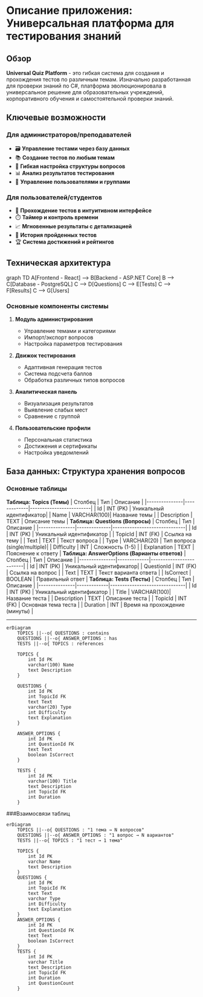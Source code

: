 # Описание приложения: Универсальная платформа для тестирования знаний

## Обзор
**Universal Quiz Platform** - это гибкая система для создания и прохождения тестов по различным темам. Изначально разработанная для проверки знаний по C#, платформа эволюционировала в универсальное решение для образовательных учреждений, корпоративного обучения и самостоятельной проверки знаний.

## Ключевые возможности

### Для администраторов/преподавателей
- 🗃️ **Управление тестами через базу данных**
- 📚 **Создание тестов по любым темам**
- 🧩 **Гибкая настройка структуры вопросов**
- 📊 **Анализ результатов тестирования**
- 👥 **Управление пользователями и группами**

### Для пользователей/студентов
- 🚀 **Прохождение тестов в интуитивном интерфейсе**
- ⏱️ **Таймер и контроль времени**
- 📈 **Мгновенные результаты с детализацией**
- 📝 **История пройденных тестов**
- 🏆 **Система достижений и рейтингов**

## Техническая архитектура

graph TD
    A[Frontend - React] --> B[Backend - ASP.NET Core]
    B --> C[Database - PostgreSQL]
    C --> D[Questions]
    C --> E[Tests]
    C --> F[Results]
    C --> G[Users]
    
### Основные компоненты системы

1. **Модуль администрирования**
   - Управление темами и категориями
   - Импорт/экспорт вопросов
   - Настройка параметров тестирования

2. **Движок тестирования**
   - Адаптивная генерация тестов
   - Система подсчета баллов
   - Обработка различных типов вопросов

3. **Аналитическая панель**
   - Визуализация результатов
   - Выявление слабых мест
   - Сравнение с группой

4. **Пользовательские профили**
   - Персональная статистика
   - Достижения и сертификаты
   - Настройка уведомлений

## База данных: Структура хранения вопросов
### Основные таблицы
**Таблица: Topics (Темы)**
| Столбец       | Тип         | Описание                |
|---------------|-------------|-------------------------|
| Id            | INT (PK)    | Уникальный идентификатор|
| Name          | VARCHAR(100)| Название темы          |
| Description   | TEXT        | Описание темы          |
**Таблица: Questions (Вопросы)**
| Столбец       | Тип          | Описание                     |
|---------------|--------------|------------------------------|
| Id            | INT (PK)     | Уникальный идентификатор     |
| TopicId       | INT (FK)     | Ссылка на тему               |
| Text          | TEXT         | Текст вопроса                |
| Type          | VARCHAR(20)  | Тип вопроса (single/multiple)|
| Difficulty    | INT          | Сложность (1-5)              |
| Explanation   | TEXT         | Пояснение к ответу           |
**Таблица: AnswerOptions (Варианты ответов)**
| Столбец       | Тип         | Описание                |
|---------------|-------------|-------------------------|
| Id            | INT (PK)    | Уникальный идентификатор|
| QuestionId    | INT (FK)    | Ссылка на вопрос        |
| Text          | TEXT        | Текст варианта ответа   |
| IsCorrect     | BOOLEAN     | Правильный ответ        |
**Таблица: Tests (Тесты)**
| Столбец       | Тип         | Описание                      |
|---------------|-------------|-------------------------------|
| Id            | INT (PK)    | Уникальный идентификатор      |
| Title         | VARCHAR(100)| Название теста                |
| Description   | TEXT        | Описание теста                |
| TopicId       | INT (FK)    | Основная тема теста           |
| Duration      | INT         | Время на прохождение (минуты) |
_______________________________________________________________

```mermaid
erDiagram
    TOPICS ||--o{ QUESTIONS : contains
    QUESTIONS ||--o{ ANSWER_OPTIONS : has
    TESTS ||--o{ TOPICS : references

    TOPICS {
        int Id PK
        varchar(100) Name
        text Description
    }
    
    QUESTIONS {
        int Id PK
        int TopicId FK
        text Text
        varchar(20) Type
        int Difficulty
        text Explanation
    }
    
    ANSWER_OPTIONS {
        int Id PK
        int QuestionId FK
        text Text
        boolean IsCorrect
    }
    
    TESTS {
        int Id PK
        varchar(100) Title
        text Description
        int TopicId FK
        int Duration
    }
```

###Взаимосвязи таблиц
```mermaid
erDiagram
    TOPICS ||--o{ QUESTIONS : "1 тема → N вопросов"
    QUESTIONS ||--o{ ANSWER_OPTIONS : "1 вопрос → N вариантов"
    TESTS ||--o{ TOPICS : "1 тест → 1 тема"

    TOPICS {
        int Id PK
        varchar Name
        text Description
    }
    QUESTIONS {
        int Id PK
        int TopicId FK
        text Text
        varchar Type
        int Difficulty
        text Explanation
    }
    ANSWER_OPTIONS {
        int Id PK
        int QuestionId FK
        text Text
        boolean IsCorrect
    }
    TESTS {
        int Id PK
        varchar Title
        text Description
        int TopicId FK
        int Duration
        int QuestionCount
    }
```

